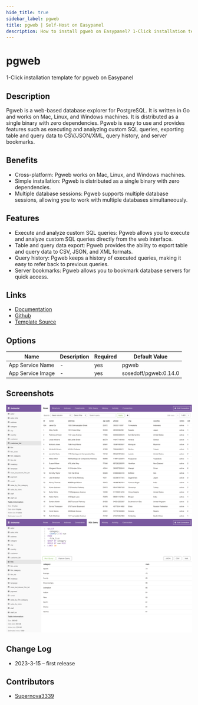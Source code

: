 ```yaml
---
hide_title: true
sidebar_label: pgweb
title: pgweb | Self-Host on Easypanel
description: How to install pgweb on Easypanel? 1-Click installation template for pgweb on Easypanel
---
```


<!-- generated -->

# pgweb

1-Click installation template for pgweb on Easypanel

## Description

Pgweb is a web-based database explorer for PostgreSQL. It is written in Go and works on Mac, Linux, and Windows machines. It is distributed as a single binary with zero dependencies. Pgweb is easy to use and provides features such as executing and analyzing custom SQL queries, exporting table and query data to CSV/JSON/XML, query history, and server bookmarks.

## Benefits

- Cross-platform: Pgweb works on Mac, Linux, and Windows machines.
- Simple installation: Pgweb is distributed as a single binary with zero dependencies.
- Multiple database sessions: Pgweb supports multiple database sessions, allowing you to work with multiple databases simultaneously.

## Features

- Execute and analyze custom SQL queries: Pgweb allows you to execute and analyze custom SQL queries directly from the web interface.
- Table and query data export: Pgweb provides the ability to export table and query data to CSV, JSON, and XML formats.
- Query history: Pgweb keeps a history of executed queries, making it easy to refer back to previous queries.
- Server bookmarks: Pgweb allows you to bookmark database servers for quick access.

## Links

- [Documentation](https://github.com/sosedoff/pgweb/wiki)
- [Github](https://github.com/sosedoff/pgweb)
- [Template Source](https://github.com/easypanel-io/templates/tree/main/templates/pgweb)

## Options

Name | Description | Required | Default Value
-|-|-|-
App Service Name | - | yes | pgweb
App Service Image | - | yes | sosedoff/pgweb:0.14.0

## Screenshots

![pgweb Screenshot](./assets/screenshot1.png)
![pgweb Screenshot](./assets/screenshot2.png)

## Change Log

- 2023-3-15 – first release

## Contributors

- [Supernova3339](https://github.com/Supernova3339)
